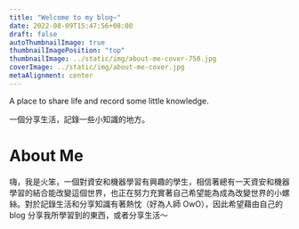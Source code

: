 ```yaml
---
title: "Welcome to my blog~"
date: 2022-08-09T15:47:56+08:00
draft: false
autoThumbnailImage: true
thumbnailImagePosition: "top"
thumbnailImage: ../static/img/about-me-cover-750.jpg
coverImage: ../static/img/about-me-cover.jpg
metaAlignment: center
---
```

A place to share life and record some little knowledge.

一個分享生活，記錄一些小知識的地方。
<!--more-->

# About Me

嗨，我是火笨，一個對資安和機器學習有興趣的學生，相信著總有一天資安和機器學習的結合能改變這個世界，也正在努力充實著自己希望能為成為改變世界的小螺絲。對於記錄生活和分享知識有著熱忱（好為人師 OwO），因此希望藉由自己的 blog 分享我所學習到的東西，或者分享生活～
